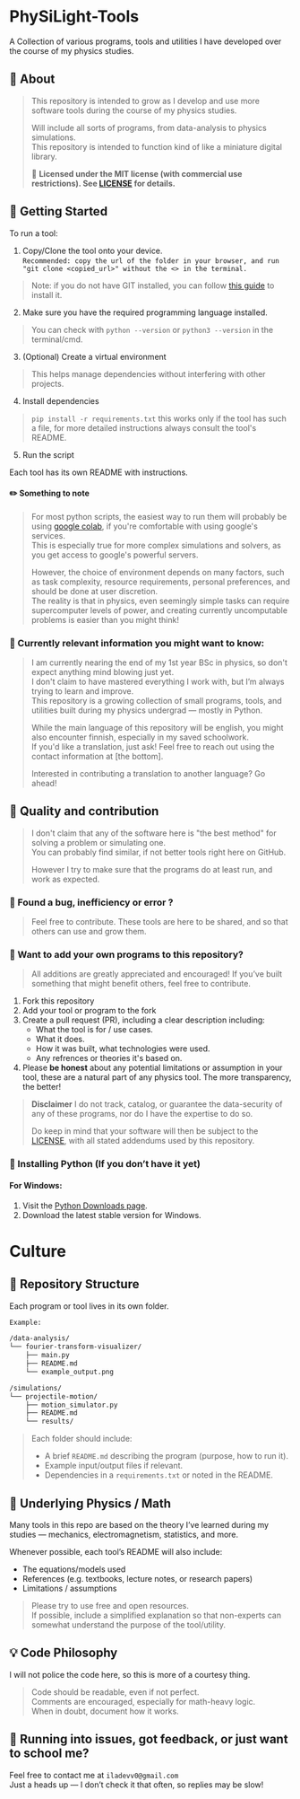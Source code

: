 # PhySiLight-Tools
A Collection of various programs, tools and utilities I have developed over the course of my physics studies.

## 🤔 About
>This repository is intended to grow as I develop and use more software tools during the course of my physics studies.
>
>Will include all sorts of programs, from data-analysis to physics simulations.\
>This repository is intended to function kind of like a miniature digital library.
>
>📜 **Licensed under the MIT license (with commercial use restrictions). See [LICENSE](https://github.com/ieepirzy/PhySiLight-Tools/blob/24c327bf0fbcea9fcad01ccce54fcafa0ba7ec3d/LICENSE) for details.**

## 🚀 Getting Started

To run a tool:
1. Copy/Clone the tool onto your device.\
`Recommended: copy the url of the folder in your browser, and run "git clone <copied_url>" without the <> in the terminal.`
> Note: if you do not have GIT installed, you can follow [this guide](https://github.com/git-guides/install-git) to install it.
2. Make sure you have the required programming language installed.
> You can check with `python --version` or `python3 --version` in the terminal/cmd.
3. (Optional) Create a virtual environment
> This helps manage dependencies without interfering with other projects.
4. Install dependencies
> `pip install -r requirements.txt` this works only if the tool has such a file, for more detailed instructions always consult the tool's README.
5. Run the script

Each tool has its own README with instructions.

#### ✏️ Something to note
> For most python scripts, the easiest way to run them will probably be using [google colab](https://colab.research.google.com/), if you're comfortable with using google's services.\
> This is especially true for more complex simulations and solvers, as you get access to google's powerful servers.
> 
> However, the choice of environment depends on many factors, such as task complexity, resource requirements, personal preferences, and should be done at user discretion.\
> The reality is that in physics, even seemingly simple tasks can require supercomputer levels of power, and creating currently uncomputable problems is easier than you might think!

### 📖 Currently relevant information you might want to know:
>I am currently nearing the end of my 1st year BSc in physics, so don't expect anything mind blowing just yet.\
>I don't claim to have mastered everything I work with, but I’m always trying to learn and improve.\
>This repository is a growing collection of small programs, tools, and utilities built during my physics undergrad — mostly in Python.
>
>While the main language of this repository will be english, you might also encounter finnish, especially in my saved schoolwork.\
>If you'd like a translation, just ask! Feel free to reach out using the contact information at [the bottom].
>
>Interested in contributing a translation to another language? Go ahead!


## 🧪 Quality and contribution
>I don't claim that any of the software here is "the best method" for solving a problem or simulating one.\
>You can probably find similar, if not better tools right here on GitHub.
>
>However I try to make sure that the programs do at least run, and work as expected.

### 🧮 Found a bug, inefficiency or error ?
>Feel free to contribute. These tools are here to be shared, and so that others can use and grow them.

### 📐 Want to add your own programs to this repository?
>All additions are greatly appreciated and encouraged! If you’ve built something that might benefit others, feel free to contribute.
1. Fork this repository
2. Add your tool or program to the fork
3. Create a pull request (PR), including a clear description including:
    -  What the tool is for / use cases.
    -  What it does.
    -  How it was built, what technologies were used.
    -  Any refrences or theories it's based on.
4. Please **be honest** about any potential limitations or assumption in your tool, these are a natural part of any physics tool. The more transparency, the better!
>**Disclaimer** I do not track, catalog, or guarantee the data-security of any of these programs, nor do I have the expertise to do so.
>
>Do keep in mind that your software will then be subject to the [LICENSE](https://github.com/ieepirzy/PhySiLight-Tools/blob/24c327bf0fbcea9fcad01ccce54fcafa0ba7ec3d/LICENSE), with all stated addendums used by this repository.

### 🐍 Installing Python (If you don’t have it yet)
#### For Windows:
1. Visit the [Python Downloads page](https://www.python.org/downloads/).
2. Download the latest stable version for Windows.

# Culture

## 📁 Repository Structure

Each program or tool lives in its own folder.
```bash
Example:

/data-analysis/
└── fourier-transform-visualizer/
    ├── main.py
    ├── README.md
    └── example_output.png

/simulations/
└── projectile-motion/
    ├── motion_simulator.py
    ├── README.md
    └── results/
```
>
> Each folder should include:
> - A brief `README.md` describing the program (purpose, how to run it).
> - Example input/output files if relevant.
> - Dependencies in a `requirements.txt` or noted in the README.

## 🧠 Underlying Physics / Math

Many tools in this repo are based on the theory I’ve learned during my studies — mechanics, electromagnetism, statistics, and more.

Whenever possible, each tool’s README will also include:
- The equations/models used
- References (e.g. textbooks, lecture notes, or research papers)
- Limitations / assumptions
>Please try to use free and open resources.\
>If possible, include a simplified explanation so that non-experts can somewhat understand the purpose of the tool/utility.

## 💡 Code Philosophy
I will not police the code here, so this is more of a courtesy thing.
> Code should be readable, even if not perfect.\
> Comments are encouraged, especially for math-heavy logic.\
> When in doubt, document how it works.

## 👀 Running into issues, got feedback, or just want to school me?
Feel free to contact me at `iladevv0@gmail.com`\
Just a heads up — I don’t check it that often, so replies may be slow!

